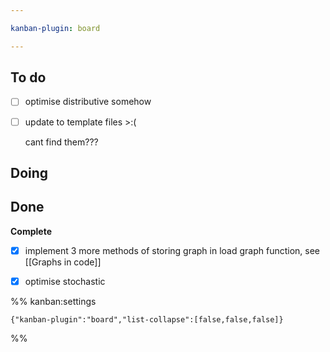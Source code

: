 ```yaml
---

kanban-plugin: board

---
```


## To do

- [ ] optimise distributive somehow
- [ ] update to template files >:(
	
	cant find them???


## Doing



## Done

**Complete**
- [x] implement 3 more methods of storing graph in load graph function, see [[Graphs in code]]
- [x] optimise stochastic




%% kanban:settings
```
{"kanban-plugin":"board","list-collapse":[false,false,false]}
```
%%